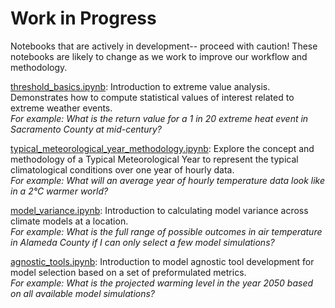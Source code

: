 Work in Progress
================

Notebooks that are actively in development-- proceed with caution! These notebooks are likely to change as we work to improve our workflow and methodology.

[threshold_basics.ipynb](https://github.com/cal-adapt/cae-notebooks/blob/re-org/work_in_progress/threshold_basics.ipynb): Introduction to extreme value analysis. Demonstrates how to compute statistical values of interest related to extreme weather events.  
*For example: What is the return value for a 1 in 20 extreme heat event in Sacramento County at mid-century?*

[typical_meteorological_year_methodology.ipynb](https://github.com/cal-adapt/cae-notebooks/blob/re-org/work_in_progress/typical_meteorological_year_methodology.ipynb): Explore the concept and methodology of a Typical Meteorological Year to represent the typical climatological conditions over one year of hourly data.  
*For example: What will an average year of hourly temperature data look like in a 2°C warmer world?*

[model_variance.ipynb](https://github.com/cal-adapt/cae-notebooks/blob/re-org/work_in_progress/model_variance.ipynb): Introduction to calculating model variance across climate models at a location.  
*For example: What is the full range of possible outcomes in air temperature in Alameda County if I can only select a few model simulations?*

[agnostic_tools.ipynb](https://github.com/cal-adapt/cae-notebooks/blob/re-org/work_in_progress/agnostic_tools.ipynb): Introduction to model agnostic tool development for model selection based on a set of preformulated metrics.  
*For example: What is the projected warming level in the year 2050 based on all available model simulations?*
